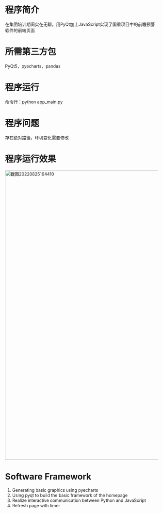 # 程序简介
在集团培训期间实在无聊，用PyQt加上JavaScript实现了国重项目中的前瞻预警软件的前端页面

# 所需第三方包
PyQt5，pyecharts，pandas

# 程序运行
命令行：python app_main.py

# 程序问题
存在绝对路径，环境变化需要修改

# 程序运行效果
<img width="955" alt="截图20220825164410" src="https://user-images.githubusercontent.com/60685547/186637725-32db36d0-c703-46b7-8f4b-f3bab2bde0f1.png">

# Software Framework
1) Generating basic graphics using pyecharts
2) Using pyqt to build the basic framework of the homepage
3) Realize interactive communication between Python and JavaScript
4) Refresh page with timer

